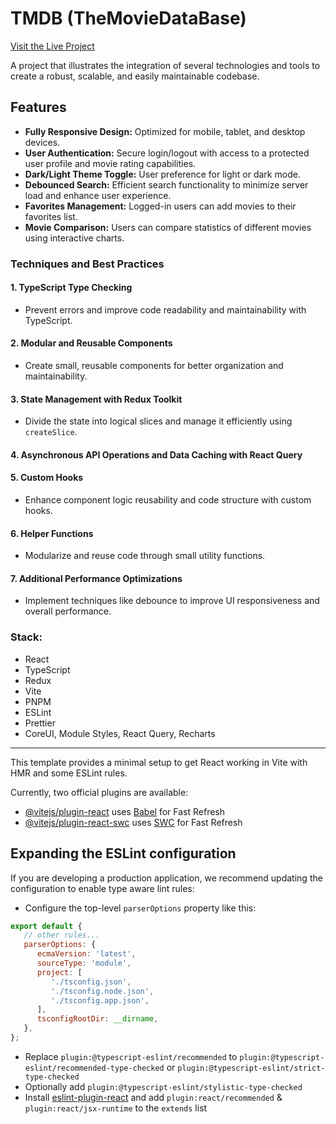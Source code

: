 # TMDB (TheMovieDataBase)

[Visit the Live Project](https://tmdbmm.web.app/)

A project that illustrates the integration of several technologies and tools to create a robust, scalable, and easily maintainable codebase.

## Features

- **Fully Responsive Design:** Optimized for mobile, tablet, and desktop devices.
- **User Authentication:** Secure login/logout with access to a protected user profile and movie rating capabilities.
- **Dark/Light Theme Toggle:** User preference for light or dark mode.
- **Debounced Search:** Efficient search functionality to minimize server load and enhance user experience.
- **Favorites Management:** Logged-in users can add movies to their favorites list.
- **Movie Comparison:** Users can compare statistics of different movies using interactive charts.

### Techniques and Best Practices

#### 1. TypeScript Type Checking
  - Prevent errors and improve code readability and maintainability with TypeScript.

#### 2. Modular and Reusable Components
  - Create small, reusable components for better organization and maintainability.

#### 3. State Management with Redux Toolkit
  - Divide the state into logical slices and manage it efficiently using `createSlice`.

#### 4. Asynchronous API Operations and Data Caching with React Query

#### 5. Custom Hooks
  - Enhance component logic reusability and code structure with custom hooks.

#### 6. Helper Functions
  - Modularize and reuse code through small utility functions.

#### 7. Additional Performance Optimizations
  - Implement techniques like debounce to improve UI responsiveness and overall performance.

### Stack:
-  React
-  TypeScript
-  Redux
-  Vite
-  PNPM
-  ESLint
-  Prettier
-  CoreUI, Module Styles, React Query, Recharts


---

This template provides a minimal setup to get React working in Vite with HMR and some ESLint rules.

Currently, two official plugins are available:

-  [@vitejs/plugin-react](https://github.com/vitejs/vite-plugin-react/blob/main/packages/plugin-react/README.md) uses [Babel](https://babeljs.io/) for Fast Refresh
-  [@vitejs/plugin-react-swc](https://github.com/vitejs/vite-plugin-react-swc) uses [SWC](https://swc.rs/) for Fast Refresh

## Expanding the ESLint configuration

If you are developing a production application, we recommend updating the configuration to enable type aware lint rules:

-  Configure the top-level `parserOptions` property like this:

```js
export default {
   // other rules...
   parserOptions: {
      ecmaVersion: 'latest',
      sourceType: 'module',
      project: [
         './tsconfig.json',
         './tsconfig.node.json',
         './tsconfig.app.json',
      ],
      tsconfigRootDir: __dirname,
   },
};
```

-  Replace `plugin:@typescript-eslint/recommended` to `plugin:@typescript-eslint/recommended-type-checked` or `plugin:@typescript-eslint/strict-type-checked`
-  Optionally add `plugin:@typescript-eslint/stylistic-type-checked`
-  Install [eslint-plugin-react](https://github.com/jsx-eslint/eslint-plugin-react) and add `plugin:react/recommended` & `plugin:react/jsx-runtime` to the `extends` list
